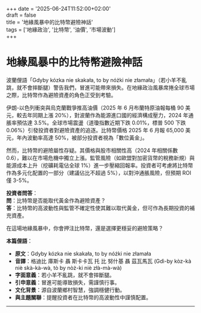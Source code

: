 +++
date = '2025-06-24T11:52:00+02:00'  
draft = false  
title = '地緣風暴中的比特幣避險神話'  
tags = ['地緣政治', '比特幣', '油價', '市場波動']  
+++

# 地緣風暴中的比特幣避險神話

波蘭俚語「Gdyby kózka nie skakała, to by nóżki nie złamała」（若小羊不亂跳，就不會摔斷腿）警告我們，冒進可能帶來損失。在地緣政治風暴席捲全球市場之際，比特幣作為避險資產的角色正受到考驗。

伊朗-以色列衝突與烏克蘭戰爭推高油價（2025 年 6 月布蘭特原油報每桶 90 美元，較去年同期上漲 20%），對波蘭作為能源進口國的經濟構成壓力，2024 年通脹率預估達 3.5%。全球市場震盪（道瓊指數近期下跌 0.01%，標普 500 下跌 0.06%）引發投資者對避險資產的追逐。比特幣價格 2025 年 6 月報 65,000 美元，年內波動率高達 50%，被部分投資者視為「數位黃金」。

然而，比特幣的避險屬性存疑。其價格與股市相關性高（2024 年相關係數 0.6），難以在市場危機中獨立上漲。監管風險（如歐盟對加密貨幣的稅務新規）與能源成本上升（挖礦耗電佔全球 1%）進一步壓縮回報率。投資者可考慮將比特幣作為多元化配置的一部分（建議佔比不超過 5%），以對沖通脹風險，但預期 ROI 僅 3-5%。

**投資者問答**：  
**問**：比特幣是否能取代黃金作為避險資產？  
**答**：比特幣的高波動性與監管不確定性使其難以取代黃金，但可作為長期投資的補充資產。

在這場地緣風暴中，你會押注比特幣，還是選擇更穩妥的避險策略？

**本篇俚語**：  
- **原文**：Gdyby kózka nie skakała, to by nóżki nie złamała  
- **音譯**：格迪比 庫斯卡 聶 斯卡卡瓦 托 比 努什基 聶 茲瓦馬瓦 (Gdì-by kòz-kà niè skà-kà-wà, tò by nòż-ki niè złà-mà-wà)  
- **字面意義**：若小羊不亂跳，就不會摔斷腿。  
- **引申意義**：冒進可能導致損失，需謹慎行事。  
- **文化背景**：源自波蘭鄉村智慧，強調穩健行動。  
- **與主題關聯**：提醒投資者在比特幣的高波動性中謹慎配置。

---
